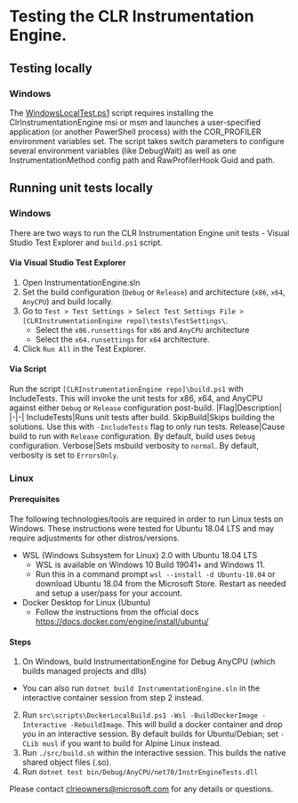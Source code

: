 # Testing the CLR Instrumentation Engine.

## Testing locally

### Windows

The [WindowsLocalTest.ps1](../src/Scripts/WindowsLocalTest.ps1) script requires installing the ClrInstrumentationEngine msi or msm and launches a user-specified application (or another PowerShell process) with the COR_PROFILER environment variables set. The script takes switch parameters to configure several environment variables (like DebugWait) as well as one InstrumentationMethod config path and RawProfilerHook Guid and path.

## Running unit tests locally

### Windows

There are two ways to run the CLR Instrumentation Engine unit tests - Visual Studio Test Explorer and `build.ps1` script.

#### Via Visual Studio Test Explorer

1. Open InstrumentationEngine.sln
2. Set the build configuration (`Debug` or `Release`) and architecture (`x86`, `x64`, `AnyCPU`) and build locally.
3. Go to `Test > Test Settings > Select Test Settings File > [CLRInstrumentationEngine repo]\tests\TestSettings\`.
    - Select the `x86.runsettings` for `x86` and `AnyCPU` architecture
    - Select the `x64.runsettings` for `x64` architecture.
4. Click `Run All` in the Test Explorer.


#### Via Script

Run the script `[CLRInstrumentationEngine repo]\build.ps1` with IncludeTests. This will invoke the unit tests for x86, x64, and AnyCPU against
either `Debug` or `Release` configuration post-build.
|Flag|Description|
|-|-|
IncludeTests|Runs unit tests after build.
SkipBuild|Skips building the solutions. Use this with `-IncludeTests` flag to only run tests.
Release|Cause build to run with `Release` configuration. By default, build uses `Debug` configuration.
Verbose|Sets msbuild verbosity to `normal`. By default, verbosity is set to `ErrorsOnly`.

### Linux

#### Prerequisites

The following technologies/tools are required in order to run Linux tests on Windows. These instructions were tested for Ubuntu 18.04 LTS and may require adjustments for other distros/versions.

* WSL (Windows Subsystem for Linux) 2.0 with Ubuntu 18.04 LTS
  - WSL is available on Windows 10 Build 19041+ and Windows 11.
  - Run this in a command prompt `wsl --install -d Ubuntu-18.04` or download Ubuntu 18.04 from the Microsoft Store. Restart as needed and setup a user/pass for your account.
* Docker Desktop for Linux (Ubuntu)
  - Follow the instructions from the official docs https://docs.docker.com/engine/install/ubuntu/

#### Steps

1. On Windows, build InstrumentationEngine for Debug AnyCPU (which builds managed projects and dlls) 
  - You can also run `dotnet build InstrumentationEngine.sln` in the interactive container session from step 2 instead. 
2. Run `src\scripts\DockerLocalBuild.ps1 -Wsl -BuildDockerImage -Interactive -RebuildImage`. This will build a docker container and drop you in an interactive session. By default builds for Ubuntu/Debian; set `-CLib musl` if you want to build for Alpine Linux instead.
3. Run `./src/build.sh` within the interactive session. This builds the native shared object files (.so).
4. Run `dotnet test bin/Debug/AnyCPU/net70/InstrEngineTests.dll`

Please contact clrieowners@microsoft.com for any details or questions.